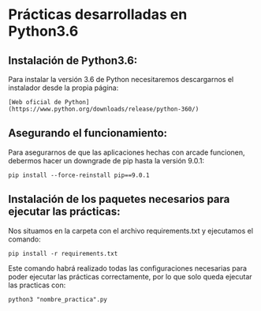 # Prácticas desarrolladas en Python3.6


## Instalación de Python3.6:

Para instalar la versión 3.6 de Python necesitaremos descargarnos el instalador desde la propia página:

    [Web oficial de Python](https://www.python.org/downloads/release/python-360/)

## Asegurando el funcionamiento:
    
Para asegurarnos de que las aplicaciones hechas con arcade funcionen, debermos hacer un downgrade de pip hasta la versión 9.0.1:

    pip install --force-reinstall pip==9.0.1

## Instalación de los paquetes necesarios para ejecutar las prácticas:

Nos situamos en la carpeta con el archivo requirements.txt y ejecutamos el comando:

    pip install -r requirements.txt

Este comando habrá realizado todas las configuraciones necesarias para poder ejecutar las prácticas correctamente, por lo que solo queda ejecutar las practicas con:

    python3 "nombre_practica".py
